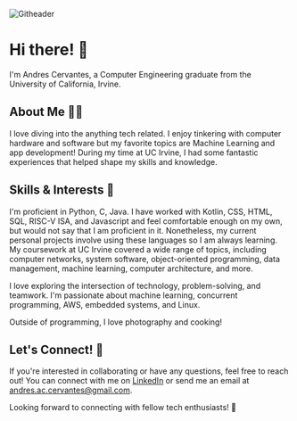 ![Githeader](https://github.com/cervand/cervand/assets/95746489/659f702b-2894-4a2f-b261-c53f28298296)

# Hi there! 👋
I'm Andres Cervantes, a Computer Engineering graduate from the University of California, Irvine.

## About Me 👨‍💻
I love diving into the anything tech related. I enjoy tinkering with computer hardware and software but my favorite topics are Machine Learning and app development! During my time at UC Irvine, I had some fantastic experiences that helped shape my skills and knowledge.

## Skills & Interests 🏓
I'm proficient in Python, C, Java. I have worked with Kotlin, CSS, HTML, SQL, RISC-V ISA, and Javascript and feel comfortable enough on my own, but would not say that I am proficient in it. Nonetheless, my current personal projects involve using these languages so I am always learning. My coursework at UC Irvine covered a wide range of topics, including computer networks, system software, object-oriented programming, data management, machine learning, computer architecture, and more.

I love exploring the intersection of technology, problem-solving, and teamwork. I'm passionate about machine learning, concurrent programming, AWS, embedded systems, and Linux.

Outside of programming, I love photography and cooking! 

## Let's Connect! 🤝
If you're interested in collaborating or have any questions, feel free to reach out! You can connect with me on [LinkedIn](https://www.linkedin.com/in/andres-ac-cervantes/) or send me an email at [andres.ac.cervantes@gmail.com](mailto:andres.ac.cervantes@gmail.com).

Looking forward to connecting with fellow tech enthusiasts! 🚀


<!---
cervand/cervand is a ✨ special ✨ repository because its `README.md` (this file) appears on your GitHub profile.
You can click the Preview link to take a look at your changes.
--->
